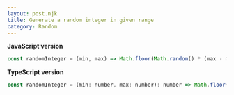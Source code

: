 ```yaml
---
layout: post.njk
title: Generate a random integer in given range
category: Random
---
```


**JavaScript version**

```js
const randomInteger = (min, max) => Math.floor(Math.random() * (max - min + 1)) + min;
```

**TypeScript version**

```js
const randomInteger = (min: number, max: number): number => Math.floor(Math.random() * (max - min + 1)) + min;
```
